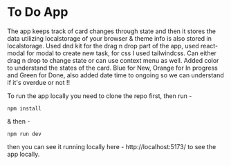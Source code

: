 # To Do App

The app keeps track of card changes through state and then it stores the data utilizing localstorage of your browser & theme info is also stored in localstorage.
Used dnd kit for the drag n drop part of the app, used react-modal for modal to create new task, for css I used tailwindcss. Can either drag n drop to change state or can use context menu as well.
Added color to understand the states of the card. Blue for New, Orange for In progress and Green for Done, also added date time to ongoing so we can understand if it's overdue or not !!

To run the app locally you need to clone the repo first, then run -

``` npm install ```

& then - 

``` npm run dev ```

then you can see it running locally here - http://localhost:5173/ to see the app locally.

